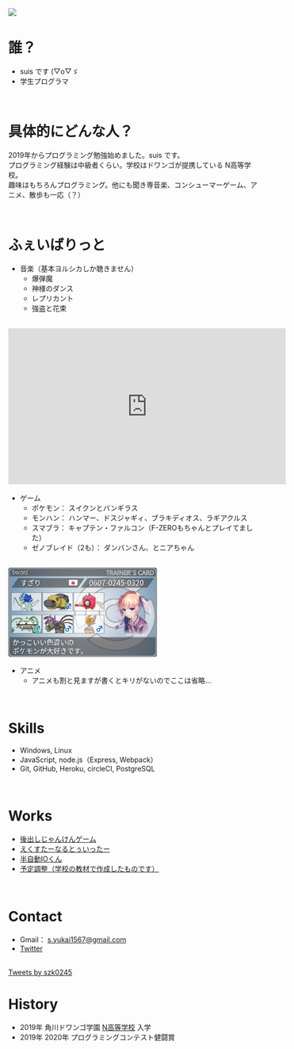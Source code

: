 <img src="./img/seaMyShadow.png" width="500">

<br>

# 誰？
- suis です (▽o▽ゞ
- 学生プログラマ

<br>

# 具体的にどんな人？
2019年からプログラミング勉強始めました。suis です。  
プログラミング経験は中級者くらい。学校はドワンゴが提携している N高等学校。  
趣味はもちろんプログラミング。他にも聞き専音楽、コンシューマーゲーム、アニメ、散歩も一応（？）

<br>

# ふぇいばりっと
* 音楽（基本ヨルシカしか聴きません）
  * 爆弾魔
  * 神様のダンス
  * レプリカント
  * 強盗と花束  
<br>
<iframe width="560" height="315" src="https://www.youtube.com/embed/F64yFFnZfkI" frameborder="0" allow="accelerometer; autoplay; clipboard-write; encrypted-media; gyroscope; picture-in-picture" allowfullscreen></iframe>

<br>

* ゲーム
  * ポケモン： スイクンとバンギラス
  * モンハン： ハンマー、ドスジャギィ、ブラキディオス、ラギアクルス
  * スマブラ： キャプテン・ファルコン（F-ZEROもちゃんとプレイてました）
  * ゼノブレイド（2も）： ダンバンさん、とニアちゃん  

<br>

<img src="./img/trainerCard.png" width="300">

<br>

* アニメ
  * アニメも割と見ますが書くとキリがないのでここは省略...

<br>
  
# Skills
- Windows, Linux
- JavaScript, node.js（Express, Webpack）
- Git, GitHub, Heroku, circleCI, PostgreSQL

<br>

# Works
* [後出しじゃんけんゲーム](https://suissan.github.io/proCon2020/laterRock-paper-scissors.html)
* [えくすたーなるとぅいったー](https://morning-reaches-66777.herokuapp.com/)
* [半自動IOくん](https://fast-savannah-21150.herokuapp.com/)
* [予定調整（学校の教材で作成したものです）](https://hidden-island-26044.herokuapp.com/)

<br>

# Contact
- Gmail： s.yukai1567@gmail.com
- [Twitter](https://mobile.twitter.com/szk0245)  
<br>
<a class="twitter-timeline" data-width="500" data-height="500" data-theme="dark" href="https://twitter.com/szk0245?ref_src=twsrc%5Etfw">Tweets by szk0245</a> <script async src="https://platform.twitter.com/widgets.js" charset="utf-8"></script>

<br>

# History
- 2019年 角川ドワンゴ学園 [N高等学校](URL) 入学
- 2019年 2020年 プログラミングコンテスト健闘賞
